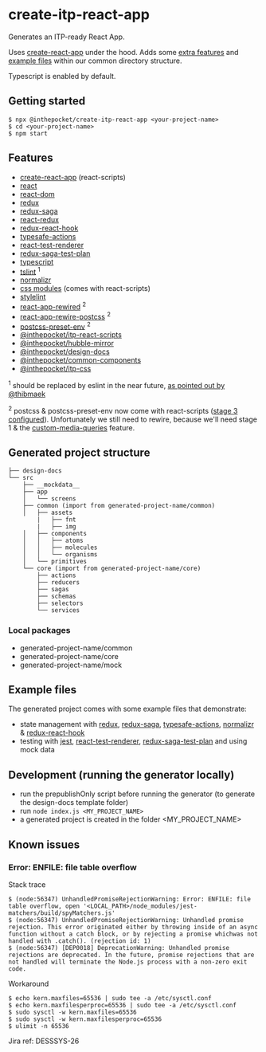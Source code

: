 # create-itp-react-app
Generates an ITP-ready React App.

Uses [create-react-app](https://github.com/facebook/create-react-app/) under the hood. Adds some [extra features](#features) and [example files](#example-files) within our common directory structure.

Typescript is enabled by default.

## Getting started

```
$ npx @inthepocket/create-itp-react-app <your-project-name>
$ cd <your-project-name>
$ npm start
```

## Features
* [create-react-app](https://github.com/facebook/create-react-app) (react-scripts)
* [react](https://github.com/facebook/react)
* [react-dom](https://reactjs.org/docs/react-dom.html)
* [redux](https://github.com/reduxjs/redux)
* [redux-saga](https://github.com/redux-saga/)
* [react-redux](https://github.com/reduxjs/react-redux)
* [redux-react-hook](https://github.com/facebookincubator/redux-react-hook)
* [typesafe-actions](https://github.com/piotrwitek/typesafe-actions)
* [react-test-renderer](https://reactjs.org/docs/test-renderer.html)
* [redux-saga-test-plan](https://github.com/jfairbank/redux-saga-test-plan)
* [typescript](https://github.com/Microsoft/TypeScript)
* [tslint](https://palantir.github.io/tslint/) <sup>1</sup>
* [normalizr](https://github.com/paularmstrong/normalizr)
* [css modules](https://github.com/css-modules/css-modules) (comes with react-scripts)
* [stylelint](https://github.com/stylelint/stylelint)
* [react-app-rewired](https://github.com/timarney/react-app-rewired) <sup>2</sup>
* [react-app-rewire-postcss](https://github.com/csstools/react-app-rewire-postcss) <sup>2</sup>
* [postcss-preset-env](https://preset-env.cssdb.org/) <sup>2</sup>
* [@inthepocket/itp-react-scripts](https://github.com/inthepocket/itp-react-scripts)
* [@inthepocket/hubble-mirror](https://github.com/inthepocket/hubble-mirror)
* [@inthepocket/design-docs](https://github.com/inthepocket/itp-react-components/tree/develop/packages/design-docs)
* [@inthepocket/common-components](https://github.com/inthepocket/itp-react-components)
* [@inthepocket/itp-css](https://bitbucket.org/inthepocket/itp-css/)

<sup>1</sup> should be replaced by eslint in the near future, [as pointed out by @thibmaek](https://github.com/inthepocket/itp-react-components/pull/41#issuecomment-468187783)

<sup>2</sup> postcss & postcss-preset-env now come with react-scripts ([stage 3 configured](https://github.com/facebook/create-react-app/blob/master/packages/react-scripts/config/webpack.config.js)). Unfortunately we still need to rewire, because we'll need stage 1 & the [custom-media-queries](https://cssdb.org/#custom-media-queries) feature.

## Generated project structure

```
├── design-docs
└── src
    ├── __mockdata__
    ├── app
    │   └── screens
    ├── common (import from generated-project-name/common)
    │   ├── assets
        |   ├── fnt
        |   ├── img
    │   ├── components
    │   │   ├── atoms
    │   │   ├── molecules
    │   │   └── organisms
    │   └── primitives
    └── core (import from generated-project-name/core)
        ├── actions
        ├── reducers
        ├── sagas
        ├── schemas
        ├── selectors
        └── services
```

### Local packages

- generated-project-name/common
- generated-project-name/core
- generated-project-name/mock

## Example files

The generated project comes with some example files that demonstrate:

 * state management with [redux](https://github.com/reduxjs/redux), [redux-saga](https://github.com/redux-saga/redux-saga), [typesafe-actions](https://github.com/piotrwitek/typesafe-actions), [normalizr](https://github.com/paularmstrong/normalizr) & [redux-react-hook](https://github.com/facebookincubator/redux-react-hook)
 * testing with [jest](https://github.com/facebook/jest), [react-test-renderer](https://reactjs.org/docs/test-renderer.html), [redux-saga-test-plan](https://github.com/jfairbank/redux-saga-test-plan) and using mock data

## Development (running the generator locally)

- run the prepublishOnly script before running the generator (to generate the design-docs template folder)
- run `node index.js <MY_PROJECT_NAME>`
- a generated project is created in the folder <MY_PROJECT_NAME>

## Known issues

### Error: ENFILE: file table overflow

Stack trace

```
$ (node:56347) UnhandledPromiseRejectionWarning: Error: ENFILE: file table overflow, open '<LOCAL_PATH>/node_modules/jest-matchers/build/spyMatchers.js'
$ (node:56347) UnhandledPromiseRejectionWarning: Unhandled promise rejection. This error originated either by throwing inside of an async function without a catch block, or by rejecting a promise whichwas not handled with .catch(). (rejection id: 1)
$ (node:56347) [DEP0018] DeprecationWarning: Unhandled promise rejections are deprecated. In the future, promise rejections that are not handled will terminate the Node.js process with a non-zero exit code.
```

Workaround

```
$ echo kern.maxfiles=65536 | sudo tee -a /etc/sysctl.conf
$ echo kern.maxfilesperproc=65536 | sudo tee -a /etc/sysctl.conf
$ sudo sysctl -w kern.maxfiles=65536
$ sudo sysctl -w kern.maxfilesperproc=65536
$ ulimit -n 65536
```

Jira ref: DESSSYS-26
